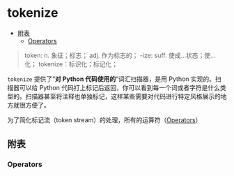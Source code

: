 tokenize
========
  
  
- [附表](#附表 )
  - [Operators](#operators )
  
> token: n. 象征；标志； adj. 作为标志的；
> -ize: suff. 使成...状态；使...化；
> tokenize：标识化；标记化；
  
`tokenize` 提供了“**对 Python 代码使用的**”词汇扫描器，是用 Python 实现的。扫描器可以给 Python 代码打上标记后返回，你可以看到每一个词或者字符是什么类型的。扫描器甚至将注释也单独标记，这样某些需要对代码进行特定风格展示的地方就很方便了。
  
为了简化标记流（token stream）的处理，所有的运算符（[Operators](###Operators )）
  
##  附表
  
  
###  Operators
  
  
